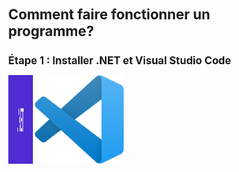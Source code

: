 # Comment faire fonctionner un programme?

## Étape 1 : Installer .NET et Visual Studio Code
<img src=".NET.jpg" width="50" height="180">
<img src="VSC.png" width="180" height="180">


